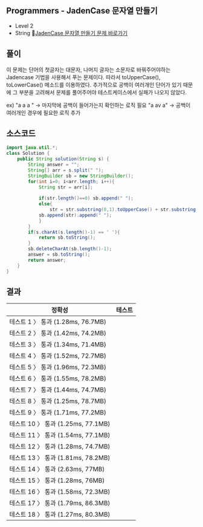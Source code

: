 ## Programmers - JadenCase 문자열 만들기 
- Level 2 
- String 
🔗[JadenCase 문자열 만들기 문제 바로가기](https://programmers.co.kr/learn/courses/30/lessons/12951)



## 풀이

이 문제는 단어의 첫글자는 대문자, 나머지 글자는 소문자로 바꿔주어야하는 Jadencase 기법을 사용해서 푸는 문제이다.
따라서 toUpperCase(), toLowerCase() 메소드를 이용하였다.
추가적으로 공백이 여러개인 단어가 있기 때문에 그 부분을 고려해서 문제를 풀어주어야 테스트케이스에서 실패가 나오지 않았다.

ex) "a a a " -> 마지막에 공백이 들어가는지 확인하는 로직 필요 
 "a  av a" -> 공백이 여러개인 경우에 필요한 로직 추가 

## 소스코드
~~~java
import java.util.*;
class Solution {
    public String solution(String s) {
        String answer = "";
        String[] arr = s.split(" ");
        StringBuilder sb = new StringBuilder();
        for(int i=0; i<arr.length; i++){
            String str = arr[i];
            
            if(str.length()==0) sb.append(" ");
            else{
                str = str.substring(0,1).toUpperCase() + str.substring(1,str.length()).toLowerCase();
            sb.append(str).append(" ");
            }
        }
        if(s.charAt(s.length()-1) == ' '){
            return sb.toString();
        }
        sb.deleteCharAt(sb.length()-1);
        answer = sb.toString();
        return answer;
    }
}
~~~

## 결과 

| 정확성  | 테스트 |
|----|----|
|테스트 1 〉	통과 (1.28ms, 76.7MB)|
|테스트 2 〉	통과 (1.42ms, 74.2MB)|
|테스트 3 〉	통과 (1.34ms, 71.4MB)|
|테스트 4 〉	통과 (1.52ms, 72.7MB)|
|테스트 5 〉	통과 (1.96ms, 72.3MB)|
|테스트 6 〉	통과 (1.55ms, 78.2MB)|
|테스트 7 〉	통과 (1.44ms, 74.7MB)|
|테스트 8 〉	통과 (1.25ms, 78.7MB)|
|테스트 9 〉	통과 (1.71ms, 77.2MB)|
|테스트 10 〉	통과 (1.25ms, 77.1MB)|
|테스트 11 〉	통과 (1.54ms, 77.1MB)|
|테스트 12 〉	통과 (1.28ms, 74.7MB)|
|테스트 13 〉	통과 (1.81ms, 78.2MB)|
|테스트 14 〉	통과 (2.63ms, 77MB)|
|테스트 15 〉	통과 (1.28ms, 76MB)|
|테스트 16 〉	통과 (1.58ms, 72.3MB)|
|테스트 17 〉	통과 (1.79ms, 86.3MB)|
|테스트 18 〉	통과 (1.27ms, 80.3MB)|